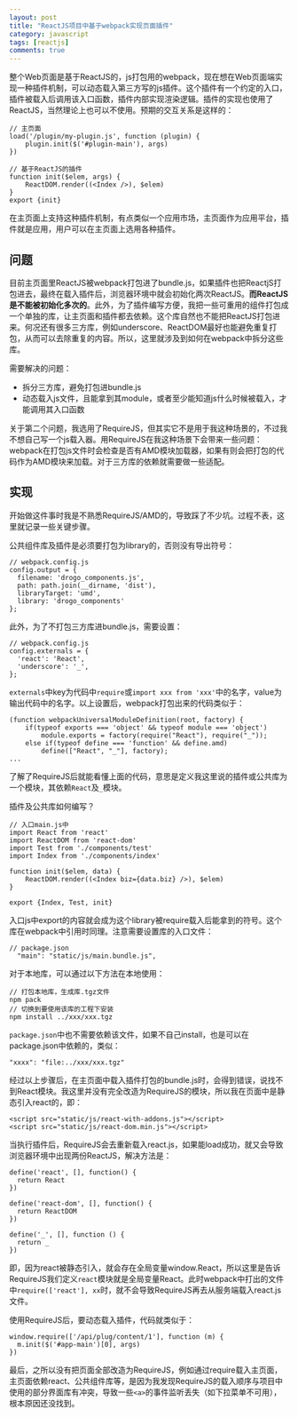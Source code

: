 ```yaml
---
layout: post
title: "ReactJS项目中基于webpack实现页面插件"
category: javascript
tags: [reactjs]
comments: true
---
```


整个Web页面是基于ReactJS的，js打包用的webpack，现在想在Web页面端实现一种插件机制，可以动态载入第三方写的js插件。这个插件有一个约定的入口，插件被载入后调用该入口函数，插件内部实现渲染逻辑。插件的实现也使用了ReactJS，当然理论上也可以不使用。预期的交互关系是这样的：

```
// 主页面
load('/plugin/my-plugin.js', function (plugin) {
    plugin.init($('#plugin-main'), args)
})

// 基于ReactJS的插件
function init($elem, args) {
    ReactDOM.render((<Index />), $elem)
}
export {init}
```

在主页面上支持这种插件机制，有点类似一个应用市场，主页面作为应用平台，插件就是应用，用户可以在主页面上选用各种插件。

## 问题

目前主页面里ReactJS被webpack打包进了bundle.js，如果插件也把ReactjS打包进去，最终在载入插件后，浏览器环境中就会初始化两次ReactJS。**而ReactJS是不能被初始化多次的**。此外，为了插件编写方便，我把一些可重用的组件打包成一个单独的库，让主页面和插件都去依赖。这个库自然也不能把ReactJS打包进来。何况还有很多三方库，例如underscore、ReactDOM最好也能避免重复打包，从而可以去除重复的内容。所以，这里就涉及到如何在webpack中拆分这些库。

需要解决的问题：

* 拆分三方库，避免打包进bundle.js
* 动态载入js文件，且能拿到其module，或者至少能知道js什么时候被载入，才能调用其入口函数
<!-- more -->
关于第二个问题，我选用了RequireJS，但其实它不是用于我这种场景的，不过我不想自己写一个js载入器。用RequireJS在我这种场景下会带来一些问题：webpack在打包js文件时会检查是否有AMD模块加载器，如果有则会把打包的代码作为AMD模块来加载。对于三方库的依赖就需要做一些适配。

## 实现

开始做这件事时我是不熟悉RequireJS/AMD的，导致踩了不少坑。过程不表，这里就记录一些关键步骤。

公共组件库及插件是必须要打包为library的，否则没有导出符号：

```
// webpack.config.js
config.output = {
  filename: 'drogo_components.js',
  path: path.join(__dirname, 'dist'),
  libraryTarget: 'umd',
  library: 'drogo_components'
};

```

此外，为了不打包三方库进bundle.js，需要设置：

```
// webpack.config.js
config.externals = {
  'react': 'React',
  'underscore': '_',
};
```

`externals`中key为代码中`require`或`import xxx from 'xxx'`中的名字，value为输出代码中的名字。以上设置后，webpack打包出来的代码类似于：

```
(function webpackUniversalModuleDefinition(root, factory) {
    if(typeof exports === 'object' && typeof module === 'object')
        module.exports = factory(require("React"), require("_"));
    else if(typeof define === 'function' && define.amd)
        define(["React", "_"], factory);
...
```

了解了RequireJS后就能看懂上面的代码，意思是定义我这里说的插件或公共库为一个模块，其依赖`React`及`_`模块。

插件及公共库如何编写？

```
// 入口main.js中
import React from 'react'
import ReactDOM from 'react-dom'
import Test from './components/test'
import Index from './components/index'

function init($elem, data) {
    ReactDOM.render((<Index biz={data.biz} />), $elem)
}

export {Index, Test, init}

```

入口js中export的内容就会成为这个library被require载入后能拿到的符号。这个库在webpack中引用时同理。注意需要设置库的入口文件：

```
// package.json
  "main": "static/js/main.bundle.js",
```

对于本地库，可以通过以下方法在本地使用：

```
// 打包本地库，生成库.tgz文件
npm pack
// 切换到要使用该库的工程下安装
npm install ../xxx/xxx.tgz
```

`package.json`中也不需要依赖该文件，如果不自己install，也是可以在package.json中依赖的，类似：

```
"xxxx": "file:../xxx/xxx.tgz"
```

经过以上步骤后，在主页面中载入插件打包的bundle.js时，会得到错误，说找不到React模块。我这里并没有完全改造为RequireJS的模块，所以我在页面中是静态引入react的，即：

```
<script src="static/js/react-with-addons.js"></script>
<script src="static/js/react-dom.min.js"></script>
```

当执行插件后，RequireJS会去重新载入react.js，如果能load成功，就又会导致浏览器环境中出现两份ReactJS，解决方法是：

```
define('react', [], function() {
  return React
})

define('react-dom', [], function() {
  return ReactDOM
})

define('_', [], function () {
  return _
})
```

即，因为react被静态引入，就会存在全局变量window.React，所以这里是告诉RequireJS我们定义`react`模块就是全局变量React。此时webpack中打出的文件中`require(['react'], xx`时，就不会导致RequireJS再去从服务端载入react.js文件。

使用RequireJS后，要动态载入插件，代码就类似于：

```
window.require(['/api/plug/content/1'], function (m) {
  m.init($('#app-main')[0], args)
})
```

最后，之所以没有把页面全部改造为RequireJS，例如通过require载入主页面，主页面依赖react、公共组件库等，是因为我发现RequireJS的载入顺序与项目中使用的部分界面库有冲突，导致一些`<a>`的事件监听丢失（如下拉菜单不可用），根本原因还没找到。


